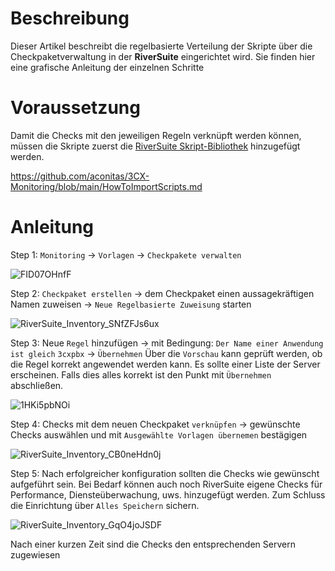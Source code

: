 # Beschreibung

Dieser Artikel beschreibt die regelbasierte Verteilung der Skripte über die Checkpaketverwaltung in der **RiverSuite** eingerichtet wird. Sie finden hier eine grafische Anleitung der einzelnen Schritte

# Voraussetzung

Damit die Checks mit den jeweiligen Regeln verknüpft werden können, müssen die Skripte zuerst die <a href="https://github.com/aconitas/3CX-Monitoring/blob/main/HowToImportScripts.md">RiverSuite Skript-Bibliothek</a> hinzugefügt werden. 

https://github.com/aconitas/3CX-Monitoring/blob/main/HowToImportScripts.md

# Anleitung

Step 1: `Monitoring` -> `Vorlagen` -> `Checkpakete verwalten`

![FID07OHnfF](https://user-images.githubusercontent.com/119604651/208193034-d068b7aa-f0a0-4948-a7d4-1d9a8f9aeb21.png)

Step 2: `Checkpaket erstellen` -> dem Checkpaket einen aussagekräftigen Namen zuweisen -> `Neue Regelbasierte Zuweisung` starten

![RiverSuite_Inventory_SNfZFJs6ux](https://user-images.githubusercontent.com/119604651/208192262-0baf0af6-b786-4b2a-8455-1c067e60bb74.png)

Step 3: Neue `Regel` hinzufügen -> mit Bedingung: `Der Name einer Anwendung` `ist gleich` `3cxpbx` -> `Übernehmen`
Über die `Vorschau` kann geprüft werden, ob die Regel korrekt angewendet werden kann. Es sollte einer Liste der Server erscheinen. Falls dies alles korrekt ist den Punkt mit `Übernehmen` abschließen.

![1HKi5pbNOi](https://user-images.githubusercontent.com/119604651/208193106-25382e53-169e-4006-809f-d73bd0d904ae.png)

Step 4: Checks mit dem neuen Checkpaket `verknüpfen` -> gewünschte Checks auswählen und mit `Ausgewählte Vorlagen übernemen` bestägigen

![RiverSuite_Inventory_CB0neHdn0j](https://user-images.githubusercontent.com/119604651/208193829-9a60bd54-9077-4f6a-9447-3bba6efb1406.png)

Step 5: Nach erfolgreicher konfiguration sollten die Checks wie gewünscht aufgeführt sein. Bei Bedarf können auch noch RiverSuite eigene Checks für Performance, Diensteüberwachung, uws. hinzugefügt werden. Zum Schluss die Einrichtung über `Alles Speichern` sichern.

![RiverSuite_Inventory_GqO4joJSDF](https://user-images.githubusercontent.com/119604651/208195332-1eb87991-3345-43b4-9c90-b05634fd4067.png)

Nach einer kurzen Zeit sind die Checks den entsprechenden Servern zugewiesen

